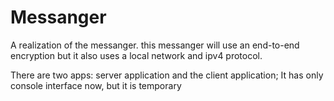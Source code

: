 # Messanger
A realization of the messanger.
this messanger will use an end-to-end encryption but it also uses a local network and ipv4 protocol.

There are two apps: server application and the client application;
It has only console interface now, but it is temporary
